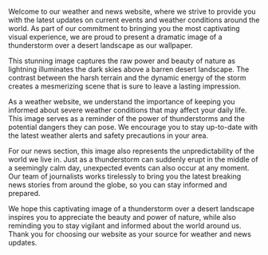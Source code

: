 <!--
Write me content for website with wallpaper "A dramatic image of a thunderstorm over a desert landscape for a weather or news website"
-->

<!--font:Open Sans-->

Welcome to our weather and news website, where we strive to provide you with the latest updates on current events and weather conditions around the world. As part of our commitment to bringing you the most captivating visual experience, we are proud to present a dramatic image of a thunderstorm over a desert landscape as our wallpaper.

This stunning image captures the raw power and beauty of nature as lightning illuminates the dark skies above a barren desert landscape. The contrast between the harsh terrain and the dynamic energy of the storm creates a mesmerizing scene that is sure to leave a lasting impression.

As a weather website, we understand the importance of keeping you informed about severe weather conditions that may affect your daily life. This image serves as a reminder of the power of thunderstorms and the potential dangers they can pose. We encourage you to stay up-to-date with the latest weather alerts and safety precautions in your area.

For our news section, this image also represents the unpredictability of the world we live in. Just as a thunderstorm can suddenly erupt in the middle of a seemingly calm day, unexpected events can also occur at any moment. Our team of journalists works tirelessly to bring you the latest breaking news stories from around the globe, so you can stay informed and prepared.

We hope this captivating image of a thunderstorm over a desert landscape inspires you to appreciate the beauty and power of nature, while also reminding you to stay vigilant and informed about the world around us. Thank you for choosing our website as your source for weather and news updates.
